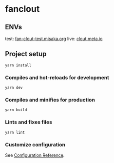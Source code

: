 # fanclout

## ENVs
test: [fan-clout-test.misaka.org](https://fan-clout-test.misaka.org)
live: [clout.meta.io](https://clout.meta.io)

## Project setup
```
yarn install
```

### Compiles and hot-reloads for development
```
yarn dev
```

### Compiles and minifies for production
```
yarn build
```

### Lints and fixes files
```
yarn lint
```

### Customize configuration
See [Configuration Reference](https://cli.vuejs.org/config/).
